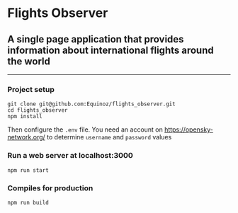 # Flights Observer
## A single page application that provides information about international flights around the world
___

### Project setup
```
git clone git@github.com:Equinoz/flights_observer.git
cd flights_observer
npm install
```
Then configure the `.env` file. You need an account on https://opensky-network.org/ to determine `username` and `password` values  

### Run a web server at localhost:3000
```
npm run start
```

### Compiles for production
```
npm run build
```